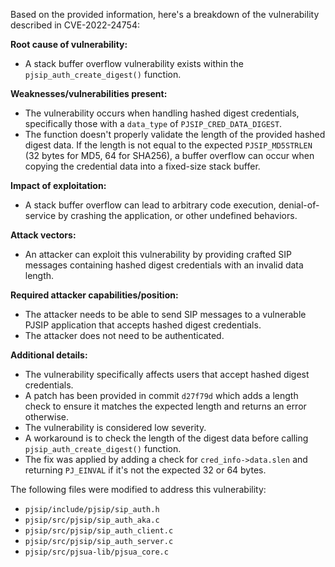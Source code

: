 Based on the provided information, here's a breakdown of the vulnerability described in CVE-2022-24754:

**Root cause of vulnerability:**
- A stack buffer overflow vulnerability exists within the `pjsip_auth_create_digest()` function.

**Weaknesses/vulnerabilities present:**
- The vulnerability occurs when handling hashed digest credentials, specifically those with a `data_type` of `PJSIP_CRED_DATA_DIGEST`.
- The function doesn't properly validate the length of the provided hashed digest data. If the length is not equal to the expected `PJSIP_MD5STRLEN` (32 bytes for MD5, 64 for SHA256), a buffer overflow can occur when copying the credential data into a fixed-size stack buffer.

**Impact of exploitation:**
- A stack buffer overflow can lead to arbitrary code execution, denial-of-service by crashing the application, or other undefined behaviors.

**Attack vectors:**
- An attacker can exploit this vulnerability by providing crafted SIP messages containing hashed digest credentials with an invalid data length.

**Required attacker capabilities/position:**
- The attacker needs to be able to send SIP messages to a vulnerable PJSIP application that accepts hashed digest credentials.
- The attacker does not need to be authenticated.

**Additional details:**
- The vulnerability specifically affects users that accept hashed digest credentials.
- A patch has been provided in commit `d27f79d` which adds a length check to ensure it matches the expected length and returns an error otherwise.
- The vulnerability is considered low severity.
- A workaround is to check the length of the digest data before calling `pjsip_auth_create_digest()` function.
- The fix was applied by adding a check for `cred_info->data.slen` and returning `PJ_EINVAL` if it's not the expected 32 or 64 bytes.

The following files were modified to address this vulnerability:
- `pjsip/include/pjsip/sip_auth.h`
- `pjsip/src/pjsip/sip_auth_aka.c`
- `pjsip/src/pjsip/sip_auth_client.c`
- `pjsip/src/pjsip/sip_auth_server.c`
- `pjsip/src/pjsua-lib/pjsua_core.c`